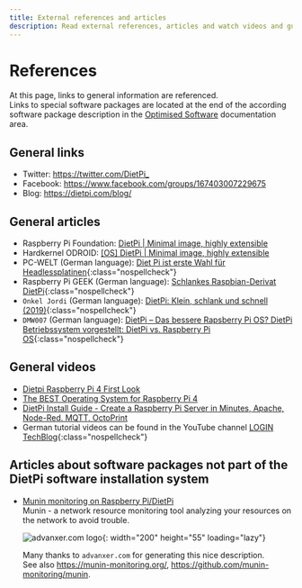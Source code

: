 ```yaml
---
title: External references and articles
description: Read external references, articles and watch videos and guides about DietPi
---
```


# References

At this page, links to general information are referenced.  
Links to special software packages are located at the end of the according software package description in the [Optimised Software](../software/) documentation area.

## General links

- Twitter: <https://twitter.com/DietPi_>
- Facebook: <https://www.facebook.com/groups/167403007229675>
- Blog: <https://dietpi.com/blog/>

## General articles

- Raspberry Pi Foundation: [DietPi | Minimal image, highly extensible](https://www.raspberrypi.org/forums/viewtopic.php?t=285096)
- Hardkernel ODROID: [[OS] DietPi | Minimal image, highly extensible](https://forum.odroid.com/viewtopic.php?t=40392)
- PC-WELT (German language): [Diet Pi ist erste Wahl für Headlessplatinen](https://www.pcwelt.de/article/1172801){:class="nospellcheck"}
- Raspberry Pi GEEK (German language): [Schlankes Raspbian-Derivat DietPi](https://www.raspberry-pi-geek.de/ausgaben/rpg/2017/10/schlankes-raspbian-derivat-dietpi/){:class="nospellcheck"}
- `Onkel Jordi` (German language): [DietPi: Klein, schlank und schnell (2019)](https://onkeljordi.de/2019/01/dietpi-klein-schlank-und-schnell-2019/){:class="nospellcheck"}
- `DMW007` (German language): [DietPi – Das bessere Rapsberry Pi OS? DietPi Betriebssystem vorgestellt: DietPi vs. Raspberry Pi OS](https://u-labs.de/portal/dietpi-das-bessere-rapsberry-pi-os-dietpi-betriebssystem-vorgestellt-dietpi-vs-raspberry-pi-os/){:class="nospellcheck"}

## General videos

- [Dietpi Raspberry Pi 4 First Look](https://www.youtube.com/watch?v=LoKBZ-a4JNE)
- [The BEST Operating System for Raspberry Pi 4](https://www.youtube.com/watch?v=g8oiM_21gX8)
- [DietPi Install Guide - Create a Raspberry Pi Server in Minutes, Apache, Node-Red. MQTT, OctoPrint](https://www.youtube.com/watch?v=RsyFqvtsBHg)
- German tutorial videos can be found in the YouTube channel [LOGIN TechBlog](https://www.youtube.com/channel/UCpq1BGhcC6UZZUH-dst8YMg){:class="nospellcheck"}

## Articles about software packages not part of the DietPi software installation system

- [Munin monitoring on Raspberry Pi/DietPi](https://advanxer.com/blog/2019/02/munin-monitoring-on-raspberrypi-dietpi/)  
  Munin - a network resource monitoring tool analyzing your resources on the network to avoid trouble.  

    ![advanxer.com logo](assets/images/dietpi-references-advanxer.com-logo.png){: width="200" height="55" loading="lazy"}

    Many thanks to `advanxer.com` for generating this nice description.  
    See also <https://munin-monitoring.org/>, <https://github.com/munin-monitoring/munin>.
